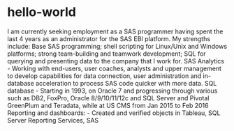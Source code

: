 # hello-world
I am currently seeking employment as a SAS programmer having spent the last 4 years as an administrator for the SAS EBI platform. My strengths include: Base SAS programming; shell scripting for Linux/Unix and Windows platforms; strong team-building and teamwork development; SQL for querying and presenting data to the company that I work for.  SAS Analytics - Working with end-users, user coaches, analysts and upper management to develop capabilities for data connection, user administration and in-database acceleration to process SAS code quicker with more data.  SQL database - Starting in 1993, on Oracle 7 and progressing through various such as DB2, FoxPro, Oracle 8/9/10/11/12c and SQL Server and Pivotal GreenPlum and Teradata, while at US CMS from Jan 2015 to Feb 2016  Reporting and dashboards: - Created and verified objects in Tableau, SQL Server Reporting Services, SAS
